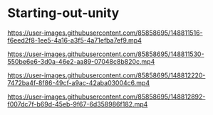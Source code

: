 # Starting-out-unity


https://user-images.githubusercontent.com/85858695/148811516-f6eed2f8-1ee5-4a16-a3f5-4a71efba7ef9.mp4



https://user-images.githubusercontent.com/85858695/148811530-550be6e6-3d0a-46e2-aa89-07048c8b820c.mp4



https://user-images.githubusercontent.com/85858695/148812220-7472ba4f-8f86-49cf-a9ac-42aba03004c6.mp4



https://user-images.githubusercontent.com/85858695/148812892-f007dc7f-b69d-45eb-9f67-6d358986f182.mp4

